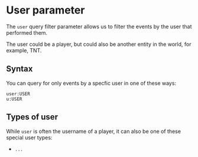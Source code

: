 # User parameter

The `user` query filter parameter allows us to filter the events by the user
that performed them.

The user could be a player, but could also be another entity in the world, for
example, TNT.

## Syntax

You can query for only events by a specfic user in one of these ways:

```
user:USER
u:USER
```

## Types of user

While `user` is often the username of a player, it can also be one of these
special user types:

- `...`

